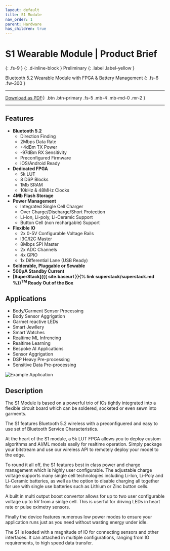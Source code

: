 ```yaml
---
layout: default
title: S1 Module
nav_order: 1
parent: Hardware
has_children: true
---
```


# S1 Wearable Module | **Product Brief**
{: .fs-9 }
{: .d-inline-block }
Preliminary
{: .label .label-yellow }

Bluetooth 5.2 Wearable Module with FPGA & Battery Management
{: .fs-6 .fw-300 }

---

[Download as PDF](#){: .btn .btn-primary .fs-5 .mb-4 .mb-md-0 .mr-2 } 

---

## Features

- **Bluetooth 5.2**
    - Direction Finding
    - 2Mbps Data Rate
    - +4dBm TX Power
    - -97dBm RX Sensitivity
    - Preconfigured Firmware
    - iOS/Android Ready
- **Dedicated FPGA**
    - 5k LUT
    - 8 DSP Blocks
    - 1Mb SRAM
    - 10kHz & 48MHz Clocks
- **4Mb Flash Storage**
- **Power Management**
    - Integrated Single Cell Charger
    - Over Charge/Discharge/Short Protection
    - Li-ion, Li-poly, Li-Ceramic Support
    - Button Cell (non rechargable) Support
- **Flexible IO**
    - 2x 0-5V Configurable Voltage Rails
    - I3C/I2C Master
    - 8Mbps SPI Master
    - 2x ADC Channels
    - 4x GPIO
    - 1x Differential Lane (USB Ready)
- **Solderable, Pluggable or Sewable**
- **500μA Standby Current**
- **[SuperStack]({{ site.baseurl }}{% link superstack/superstack.md %})<sup>TM</sup> Ready Out of the Box**

## Applications
- Body/Garment Sensor Processing
- Body Sensor Aggrigation
- Garmet reactive LEDs
- Smart Jewllery
- Smart Watches
- Realtime ML Infrencing
- Realtime Learning
- Bespoke AI Applications
- Sensor Aggrigation
- DSP Heavy Pre-processing
- Sensitive Data Pre-processing

![Example Application](#)

## Description 

The S1 Module is based on a powerful trio of ICs tightly integrated into a flexible circuit board which can be soldered, socketed or even sewn into garments.

The S1 features Bluetooth 5.2 wireless with a preconfiguered and easy to use set of Bluetooth Service Characteristics.

At the heart of the S1 module, a 5k LUT FPGA allows you to deploy custom algorithms and AI/ML models easily for realtime operation. Simply package your bitstream and use our wireless API to remotely deploy your model to the edge.

To round it all off, the S1 features best in class power and charge management which is highly user configurable. The adjustable charge voltage supports many single cell technologies including Li-Ion, Li-Poly and Li-Ceramic batteries, as well as the option to disable charging all together for use with single use batteries such as Lithium or Zinc button cells.

A built in multi output boost convertor allows for up to two user configurable voltage up to 5V from a sinlge cell. This is userful for driving LEDs in heart rate or pulse oximetry sensors.

Finally the device features numerous low power modes to ensure your application runs just as you need without wasting energy under idle.

The S1 is loaded with a magnitude of IO for connecting sensors and other interfaces. It can attached in multiple configurations, ranging from IO requirements, to high speed data transfer.